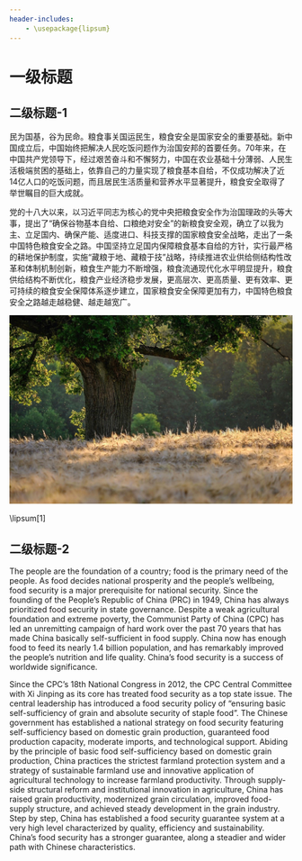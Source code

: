```yaml
---
header-includes:
    - \usepackage{lipsum}
---
```


# 一级标题

## 二级标题-1

民为国基，谷为民命。粮食事关国运民生，粮食安全是国家安全的重要基础。新中国成立后，中国始终把解决人民吃饭问题作为治国安邦的首要任务。70年来，在中国共产党领导下，经过艰苦奋斗和不懈努力，中国在农业基础十分薄弱、人民生活极端贫困的基础上，依靠自己的力量实现了粮食基本自给，不仅成功解决了近14亿人口的吃饭问题，而且居民生活质量和营养水平显著提升，粮食安全取得了举世瞩目的巨大成就。

党的十八大以来，以习近平同志为核心的党中央把粮食安全作为治国理政的头等大事，提出了“确保谷物基本自给、口粮绝对安全”的新粮食安全观，确立了以我为主、立足国内、确保产能、适度进口、科技支撑的国家粮食安全战略，走出了一条中国特色粮食安全之路。中国坚持立足国内保障粮食基本自给的方针，实行最严格的耕地保护制度，实施“藏粮于地、藏粮于技”战略，持续推进农业供给侧结构性改革和体制机制创新，粮食生产能力不断增强，粮食流通现代化水平明显提升，粮食供给结构不断优化，粮食产业经济稳步发展，更高层次、更高质量、更有效率、更可持续的粮食安全保障体系逐步建立，国家粮食安全保障更加有力，中国特色粮食安全之路越走越稳健、越走越宽广。

![tree](example/tree.jpg)

\lipsum[1]

## 二级标题-2

The people are the foundation of a country; food is the primary need of the people. As food decides national prosperity and the people’s wellbeing, food security is a major prerequisite for national security. Since the founding of the People’s Republic of China (PRC) in 1949, China has always prioritized food security in state governance. Despite a weak agricultural foundation and extreme poverty, the Communist Party of China (CPC) has led an unremitting campaign of hard work over the past 70 years that has made China basically self-sufficient in food supply. China now has enough food to feed its nearly 1.4 billion population, and has remarkably improved the people’s nutrition and life quality. China’s food security is a success of worldwide significance.

Since the CPC’s 18th National Congress in 2012, the CPC Central Committee with Xi Jinping as its core has treated food security as a top state issue. The central leadership has introduced a food security policy of “ensuring basic self-sufficiency of grain and absolute security of staple food”. The Chinese government has established a national strategy on food security featuring self-sufficiency based on domestic grain production, guaranteed food production capacity, moderate imports, and technological support. Abiding by the principle of basic food self-sufficiency based on domestic grain production, China practices the strictest farmland protection system and a strategy of sustainable farmland use and innovative application of agricultural technology to increase farmland productivity. Through supply-side structural reform and institutional innovation in agriculture, China has raised grain productivity, modernized grain circulation, improved food-supply structure, and achieved steady development in the grain industry. Step by step, China has established a food security guarantee system at a very high level characterized by quality, efficiency and sustainability. China’s food security has a stronger guarantee, along a steadier and wider path with Chinese characteristics.
